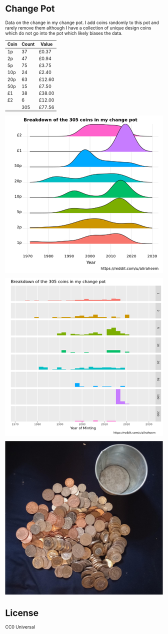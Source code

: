 # Change Pot

Data on the change in my change pot. I add coins randomly to this pot and rarely remove them although I have a collection of unique design coins which do not go into the pot which likely biases the data.

| Coin | Count | Value  |
|------|-------|--------|
|   1p | 37    | £0.37  |
|   2p | 47    | £0.94  |
|   5p | 75    | £3.75  |
|  10p | 24    | £2.40  |
|  20p | 63    | £12.60 |
|  50p | 15    | £7.50  |
|   £1 | 38    | £38.00 |
|   £2 | 6     | £12.00 |
|      | 305   | £77.56 |

![Graph of coins by value and year](summary_plot.png)

![Histogram of the data](summary_histogram.png)

![The pile of coins and change pot](change_pot.jpg)



# License
CC0 Universal
